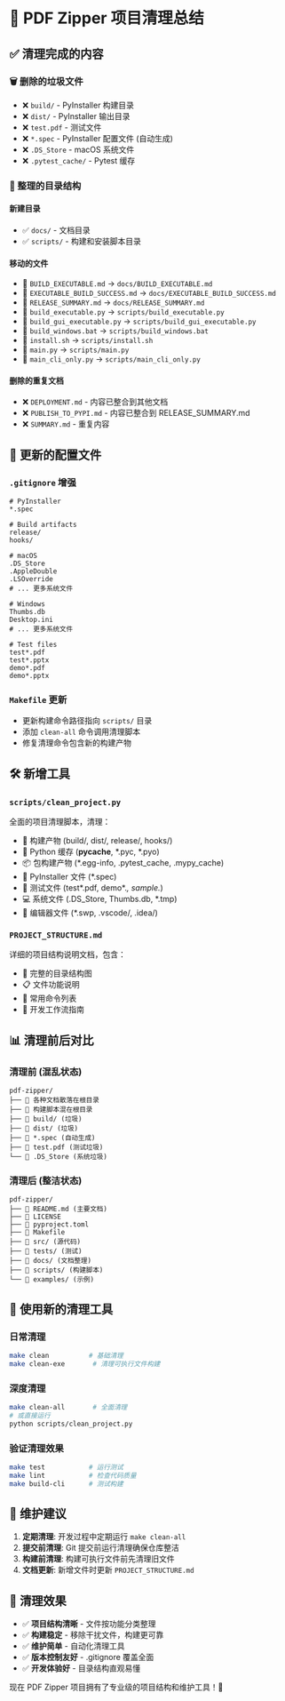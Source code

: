# 🧹 PDF Zipper 项目清理总结

## ✅ 清理完成的内容

### 🗑️ 删除的垃圾文件
- ❌ `build/` - PyInstaller 构建目录
- ❌ `dist/` - PyInstaller 输出目录  
- ❌ `test.pdf` - 测试文件
- ❌ `*.spec` - PyInstaller 配置文件 (自动生成)
- ❌ `.DS_Store` - macOS 系统文件
- ❌ `.pytest_cache/` - Pytest 缓存

### 📁 整理的目录结构

#### 新建目录
- ✅ `docs/` - 文档目录
- ✅ `scripts/` - 构建和安装脚本目录

#### 移动的文件
- 📄 `BUILD_EXECUTABLE.md` → `docs/BUILD_EXECUTABLE.md`
- 📄 `EXECUTABLE_BUILD_SUCCESS.md` → `docs/EXECUTABLE_BUILD_SUCCESS.md`
- 📄 `RELEASE_SUMMARY.md` → `docs/RELEASE_SUMMARY.md`
- 📄 `build_executable.py` → `scripts/build_executable.py`
- 📄 `build_gui_executable.py` → `scripts/build_gui_executable.py`
- 📄 `build_windows.bat` → `scripts/build_windows.bat`
- 📄 `install.sh` → `scripts/install.sh`
- 📄 `main.py` → `scripts/main.py`
- 📄 `main_cli_only.py` → `scripts/main_cli_only.py`

#### 删除的重复文档
- ❌ `DEPLOYMENT.md` - 内容已整合到其他文档
- ❌ `PUBLISH_TO_PYPI.md` - 内容已整合到 RELEASE_SUMMARY.md
- ❌ `SUMMARY.md` - 重复内容

## 🔧 更新的配置文件

### `.gitignore` 增强
```gitignore
# PyInstaller
*.spec

# Build artifacts  
release/
hooks/

# macOS
.DS_Store
.AppleDouble
.LSOverride
# ... 更多系统文件

# Windows
Thumbs.db
Desktop.ini
# ... 更多系统文件

# Test files
test*.pdf
test*.pptx
demo*.pdf
demo*.pptx
```

### `Makefile` 更新
- 更新构建命令路径指向 `scripts/` 目录
- 添加 `clean-all` 命令调用清理脚本
- 修复清理命令包含新的构建产物

## 🛠️ 新增工具

### `scripts/clean_project.py`
全面的项目清理脚本，清理：
- 🔨 构建产物 (build/, dist/, release/, hooks/)
- 🐍 Python 缓存 (__pycache__, *.pyc, *.pyo)
- 📦 包构建产物 (*.egg-info, .pytest_cache, .mypy_cache)
- 🔧 PyInstaller 文件 (*.spec)
- 🧪 测试文件 (test*.pdf, demo*.*, sample.*)
- 💻 系统文件 (.DS_Store, Thumbs.db, *.tmp)
- 📝 编辑器文件 (*.swp, .vscode/, .idea/)

### `PROJECT_STRUCTURE.md`
详细的项目结构说明文档，包含：
- 📁 完整的目录结构图
- 📋 文件功能说明
- 🚀 常用命令列表
- 🎯 开发工作流指南

## 📊 清理前后对比

### 清理前 (混乱状态)
```
pdf-zipper/
├── 📄 各种文档散落在根目录
├── 📄 构建脚本混在根目录
├── 📁 build/ (垃圾)
├── 📁 dist/ (垃圾)
├── 📄 *.spec (自动生成)
├── 📄 test.pdf (测试垃圾)
└── 📄 .DS_Store (系统垃圾)
```

### 清理后 (整洁状态)
```
pdf-zipper/
├── 📄 README.md (主要文档)
├── 📄 LICENSE
├── 📄 pyproject.toml
├── 📄 Makefile
├── 📁 src/ (源代码)
├── 📁 tests/ (测试)
├── 📁 docs/ (文档整理)
├── 📁 scripts/ (构建脚本)
└── 📁 examples/ (示例)
```

## 🎯 使用新的清理工具

### 日常清理
```bash
make clean          # 基础清理
make clean-exe       # 清理可执行文件构建
```

### 深度清理
```bash
make clean-all       # 全面清理
# 或直接运行
python scripts/clean_project.py
```

### 验证清理效果
```bash
make test           # 运行测试
make lint           # 检查代码质量  
make build-cli      # 测试构建
```

## 🔄 维护建议

1. **定期清理**: 开发过程中定期运行 `make clean-all`
2. **提交前清理**: Git 提交前运行清理确保仓库整洁
3. **构建前清理**: 构建可执行文件前先清理旧文件
4. **文档更新**: 新增文件时更新 `PROJECT_STRUCTURE.md`

## 🎉 清理效果

- ✅ **项目结构清晰** - 文件按功能分类整理
- ✅ **构建稳定** - 移除干扰文件，构建更可靠
- ✅ **维护简单** - 自动化清理工具
- ✅ **版本控制友好** - .gitignore 覆盖全面
- ✅ **开发体验好** - 目录结构直观易懂

现在 PDF Zipper 项目拥有了专业级的项目结构和维护工具！🚀
